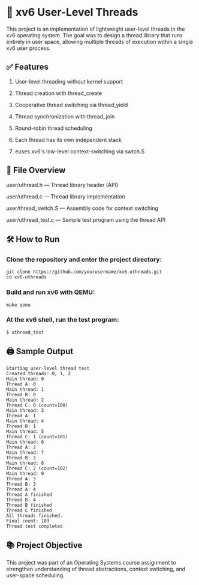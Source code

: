 # 🧵 xv6 User-Level Threads
This project is an implementation of lightweight user-level threads in the xv6 operating system. The goal was to design a thread library that runs entirely in user space, allowing multiple threads of execution within a single xv6 user process.

## ✅ Features
1. User-level threading without kernel support

2. Thread creation with thread_create

3. Cooperative thread switching via thread_yield

4. Thread synchronization with thread_join

5. Round-robin thread scheduling

6. Each thread has its own independent stack

7. euses xv6's low-level context-switching via swtch.S

## 📁 File Overview
user/uthread.h — Thread library header (API)

user/uthread.c — Thread library implementation

user/thread_switch.S — Assembly code for context switching

user/uthread_test.c — Sample test program using the thread API

## 🛠️ How to Run
### Clone the repository and enter the project directory:
```
git clone https://github.com/yourusername/xv6-uthreads.git
cd xv6-uthreads
```

### Build and run xv6 with QEMU:
```make qemu```

### At the xv6 shell, run the test program:
```$ uthread_test```

## 🖨️ Sample Output 
```
Starting user-level thread test 
Created threads: 0, 1, 2
Main thread: 0
Thread A: 0
Main thread: 1
Thread B: 0
Main thread: 2
Thread C: 0 (count=100)
Main thread: 3
Thread A: 1
Main thread: 4
Thread B: 1
Main thread: 5
Thread C: 1 (count=101)
Main thread: 6
Thread A: 2
Main thread: 7
Thread B: 2
Main thread: 8
Thread C: 2 (count=102)
Main thread: 9
Thread A: 3
Thread B: 3
Thread A: 4
Thread A finished
Thread B: 4
Thread B finished
Thread C finished
All threads finished.
Final count: 103
Thread test completed
```

## 📚 Project Objective
This project was part of an Operating Systems course assignment to strengthen understanding of thread abstractions, context switching, and user-space scheduling.

